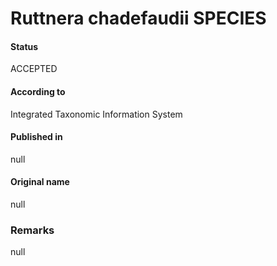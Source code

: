 Ruttnera chadefaudii SPECIES
=======

#### Status
ACCEPTED

#### According to
Integrated Taxonomic Information System

#### Published in
null

#### Original name
null

### Remarks
null